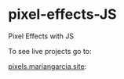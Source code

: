 # pixel-effects-JS

Pixel Effects with JS

To see live projects go to:

[pixels.mariangarcia.site](https://pixels.mariangarcia.site/):
